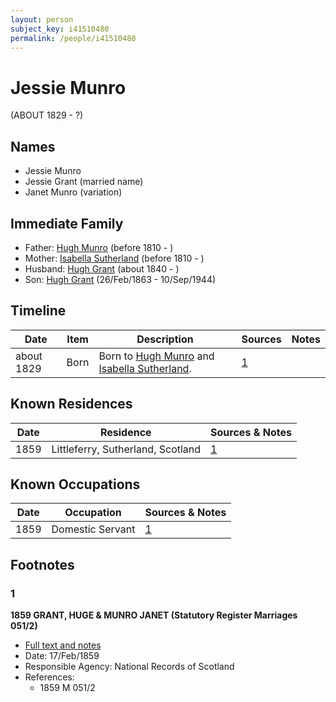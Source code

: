 ```yaml
---
layout: person
subject_key: i41510480
permalink: /people/i41510480
---
```


# Jessie Munro
(ABOUT 1829 - ?)

## Names

* Jessie Munro
* Jessie Grant (married name)
* Janet Munro (variation)

## Immediate Family

* Father: [Hugh Munro](./@24463792@-hugh-munro-b1810-d.md) (before 1810 - )
* Mother: [Isabella Sutherland](./@80519670@-isabella-sutherland-b1810-d.md) (before 1810 - )
* Husband: [Hugh Grant](./@34164542@-hugh-grant-b1840-d.md) (about 1840 - )
* Son: [Hugh Grant](./@31066628@-hugh-grant-b1863-2-26-d1944-9-10.md) (26/Feb/1863 - 10/Sep/1944)

## Timeline

Date | Item | Description | Sources | Notes
---|---|---|---|---
about 1829 | Born | Born to [Hugh Munro](./@24463792@-hugh-munro-b1810-d.md) and [Isabella Sutherland](./@80519670@-isabella-sutherland-b1810-d.md). | [1](#1) | 

## Known Residences

Date | Residence | Sources & Notes
---|---|---
1859 | Littleferry, Sutherland, Scotland | [1](#1)

## Known Occupations

Date | Occupation | Sources & Notes
---|---|---
1859 | Domestic Servant | [1](#1)

## Footnotes

### 1

**1859 GRANT, HUGE & MUNRO JANET (Statutory Register Marriages 051/2)**

* [Full text and notes](../sources/@78170305@-1859-grant,-huge-&-munro-janet-statutory-register-marriages-051-2-.md)
* Date: 17/Feb/1859
* Responsible Agency: National Records of Scotland
* References: 
  * 1859 M 051/2

